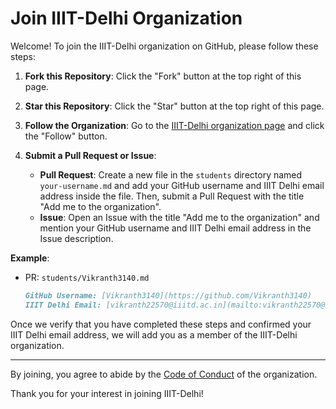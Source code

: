 # Join IIIT-Delhi Organization

Welcome! To join the IIIT-Delhi organization on GitHub, please follow these steps:

1. **Fork this Repository**: Click the "Fork" button at the top right of this page.

2. **Star this Repository**: Click the "Star" button at the top right of this page.

3. **Follow the Organization**: Go to the [IIIT-Delhi organization page](https://github.com/IIIT-Delhi) and click the "Follow" button.

4. **Submit a Pull Request or Issue**:
   - **Pull Request**: Create a new file in the `students` directory named `your-username.md` and add your GitHub username and IIIT Delhi email address inside the file. Then, submit a Pull Request with the title "Add me to the organization".
   - **Issue**: Open an Issue with the title "Add me to the organization" and mention your GitHub username and IIIT Delhi email address in the Issue description.

**Example**:
   - PR: `students/Vikranth3140.md`
     ```markdown
     GitHub Username: [Vikranth3140](https://github.com/Vikranth3140)
     IIIT Delhi Email: [vikranth22570@iiitd.ac.in](mailto:vikranth22570@iiitd.ac.in)
     ```

Once we verify that you have completed these steps and confirmed your IIIT Delhi email address, we will add you as a member of the IIIT-Delhi organization.

---

By joining, you agree to abide by the [Code of Conduct](CODE_OF_CONDUCT.md) of the organization.

Thank you for your interest in joining IIIT-Delhi!